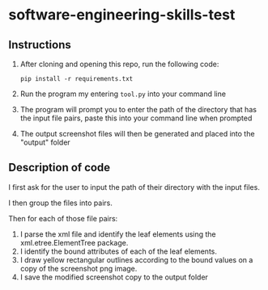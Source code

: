 # software-engineering-skills-test

## Instructions

1. After cloning and opening this repo, run the following code:

    ``` pip install -r requirements.txt ```
2. Run the program my entering ```tool.py``` into your command line
3. The program will prompt you to enter the path of the directory that has the input file pairs, paste this into your command line when prompted
4. The output screenshot files will then be generated and placed into the "output" folder

## Description of code

I first ask for the user to input the path of their directory with the input files.

I then group the files into pairs.

Then for each of those file pairs:
1. I parse the xml file and identify the leaf elements using the xml.etree.ElementTree package.
2. I identify the bound attributes of each of the leaf elements.
3. I draw yellow rectangular outlines according to the bound values on a copy of the screenshot png image.
4. I save the modified screenshot copy to the output folder

